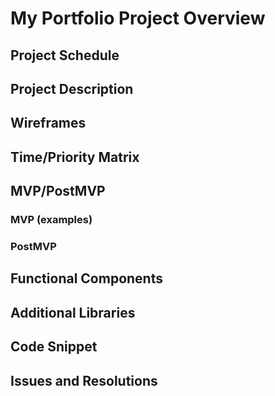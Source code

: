 # My Portfolio Project Overview

## Project Schedule

## Project Description

## Wireframes

## Time/Priority Matrix

## MVP/PostMVP

### MVP (examples)

### PostMVP

## Functional Components

## Additional Libraries

## Code Snippet

## Issues and Resolutions

